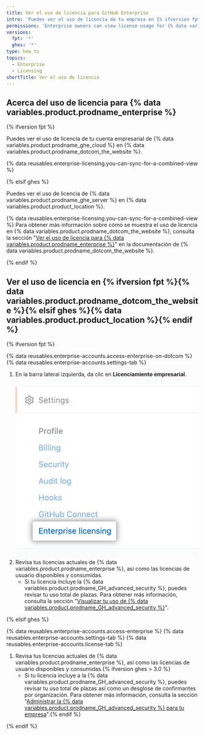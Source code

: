 ```yaml
---
title: Ver el uso de licencia para GitHub Enterprise
intro: 'Puedes ver el uso de licencia de tu empresa en {% ifversion fpt %}{% data variables.product.prodname_dotcom_the_website %}{% elsif ghes %}{% data variables.product.product_location %}{% endif %}.'
permissions: 'Enterprise owners can view license usage for {% data variables.product.prodname_enterprise %}.'
versions:
  fpt: '*'
  ghes: '*'
type: how_to
topics:
  - Enterprise
  - Licensing
shortTitle: Ver el uso de licencia
---
```


## Acerca del uso de licencia para {% data variables.product.prodname_enterprise %}

{% ifversion fpt %}

Puedes ver el uso de licencia de tu cuenta empresarial de {% data variables.product.prodname_ghe_cloud %} en {% data variables.product.prodname_dotcom_the_website %}.

{% data reusables.enterprise-licensing.you-can-sync-for-a-combined-view %}

{% elsif ghes %}

Puedes ver el uso de licencia de {% data variables.product.prodname_ghe_server %} en {% data variables.product.product_location %}.

{% data reusables.enterprise-licensing.you-can-sync-for-a-combined-view %} Para obtener más información sobre cómo se muestra el uso de licencia en {% data variables.product.prodname_dotcom_the_website %}, consulta la sección "<a href="/billing/managing-your-license-for-github-enterprise/viewing-license-usage-for-github-enterprise" class="dotcom-only">Ver el uso de licencia para {% data variables.product.prodname_enterprise %}</a>" en la documentación de {% data variables.product.prodname_dotcom_the_website %}.

{% endif %}

## Ver el uso de licencia en {% ifversion fpt %}{% data variables.product.prodname_dotcom_the_website %}{% elsif ghes %}{% data variables.product.product_location %}{% endif %}

{% ifversion fpt %}

{% data reusables.enterprise-accounts.access-enterprise-on-dotcom %}
{% data reusables.enterprise-accounts.settings-tab %}
1. En la barra lateral izquierda, da clic en **Licenciamiento empresarial**. ![Pestaña de "Licencias empresariales" en la barra lateral de configuración para la cuenta empresarial](/assets/images/help/enterprises/enterprise-licensing-tab.png)
1. Revisa tus licencias actuales de {% data variables.product.prodname_enterprise %}, así como las licencias de usuario disponibles y consumidas.
    - Si tu licencia incluye la {% data variables.product.prodname_GH_advanced_security %}, puedes revisar tu uso total de plazas. Para obtener más información, consulta la sección "[Visualizar tu uso de {% data variables.product.prodname_GH_advanced_security %}](/billing/managing-billing-for-github-advanced-security/viewing-your-github-advanced-security-usage)".

{% elsif ghes %}

{% data reusables.enterprise-accounts.access-enterprise %}
{% data reusables.enterprise-accounts.settings-tab %}
{% data reusables.enterprise-accounts.license-tab %}
1. Revisa tus licencias actuales de {% data variables.product.prodname_enterprise %}, así como las licencias de usuario disponibles y consumidas.{% ifversion ghes > 3.0 %}
    - Si tu licencia incluye a la {% data variables.product.prodname_GH_advanced_security %}, puedes revisar tu uso total de plazas así como un desglose de confirmantes por organización. Para obtener más información, consulta la sección "[Administrar la {% data variables.product.prodname_GH_advanced_security %} para tu empresa](/admin/advanced-security)".{% endif %}

{% endif %}
